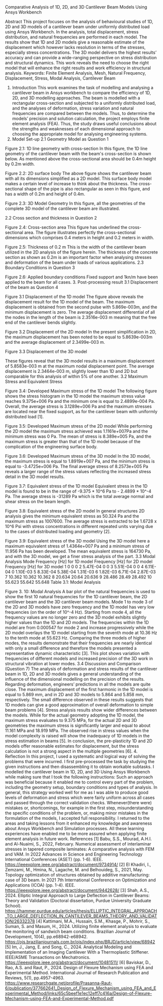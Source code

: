 Comparative Analysis of 1D, 2D, and 3D Cantilever Beam Models Using Ansys Workbench
 
Abstract
This project focuses on the analysis of behavioural studies of 1D, 2D and 3D models of a cantilever beam under uniformly distributed load using Ansys Workbench. In the analysis, total displacement, stress distribution, and natural frequencies are performed in each model. The results show that 1D and 2D models give a reasonable estimate of the displacement which however lacks resolution in terms of the stresses, especially stress concentrations. The 3D model delivers the highest results’ accuracy and can provide a wide-ranging perspective on stress distribution and structural dynamics. This work reveals the need to choose the right model that will enhance the right results and work efficiency in structural analysis.
Keywords: Finite Element Analysis, Mesh, Natural Frequency, Displacement, Stress, Modal Analysis, Cantilever Beam
1. Introduction 
This work examines the task of modelling and analysing a cantilever beam in Ansys workbench to compare the efficiency of 1D, 2D, and 3D modelling approaches. The beam is modelled with a rectangular cross-section and subjected to a uniformly distributed load, and the analyses of deformation, stress variation and natural frequencies are compared between the models. Thus, to determine the models’ precision and solution calculation, the project employs finite element analysis (FEA). Thus, the study draws useful conclusions about the strengths and weaknesses of each dimensional approach to choosing the appropriate model for analysing engineering systems.
2. Model Set-up
2.1 Geometry Model as Question 1
 
Figure 2.1: 1D line geometry with cross-section
In this figure, the 1D line geometry of the cantilever beam with the beam's cross-section is shown below. As mentioned above the cross-sectional area should be 0.4m height by 0.2m width. 
 
Figure 2.2: 2D surface body 
The above figure shows the cantilever beam with all its dimensions simplified as a 2D model. This surface body model makes a certain level of increase to think about the thickness. The cross-sectional shape of the pipe is also rectangular as seen in this figure, and has a width of 0.2m and height of 0.4m. 
 
Figure 2.3: 3D Model Geometry 
In this figure, all the geometries of the complete 3D model of the cantilever beam are illustrated. 

2.2 Cross section and thickness in Question 2
 
Figure 2.4: Cross-section area 
This figure has underlined the cross-sectional area. The figure illustrates perfectly the cross-sectional dimensions which comprises 0.4 meters in height and 0.2 meters in width.
 
Figure 2.5: Thickness of 0.2 m
This is the width of the cantilever beam utilized in the 2D analysis of the figure herein. The thickness of the concrete section as shown as 0.2m is an important factor when analysing stresses and deformation of the beam under loads of various applications.
2.3 Boundary Conditions in Question 3
 
Figure 2.6: Applied boundary conditions 
Fixed support and 1kn/m have been applied to the beam for all cases. 
3. Post-processing result 
3.1 Displacement of the beam as Question 4
 
Figure 3.1 Displacement of the 1D model
The figure above reveals the displacement result for the 1D model of the beam. The maximum displacement is obtained from the second pulse with 5.869e-003m, and the minimum displacement is zero. The average displacement differential of all the nodes in the length of the beam is 2.3516e-003 m meaning that the free end of the cantilever bends slightly.
 
Figure 3.2 Displacement of the 2D model
In the present simplification in 2D, the maximum displacement has been noted to be equal to 5.8639e-003m and the average displacement of 2.3499e-003 m. 
 
Figure 3.3 Displacement of the 3D model

These figures reveal that the 3D model results in a maximum displacement of 5.8583e-003 m at the maximum nodal displacement point. The average displacement is 2.3464e-003 m, slightly lower than 1D and 2D but comparable for this analysis of within 5% of one another.
3.2 Maximum Stress and Equivalent Stress
 
Figure 3.4: Developed Maximum stress of the 1D model
The following figure shows the stress histogram in the 1D model the maximum stress value reaches 9.375e+006 Pa and the minimum one is equal to 2.4899e-004 Pa. Overall, the average stress is 3.1289e+006 Pa and the maximum stresses are located near the fixed support, as for the cantilever beam with uniformly distributed load [1].

 
Figure 3.5: Developed Maximum stress of the 2D model
While performing the 2D model the maximum stress achieved was 1.1161e+007Pa and the minimum stress was 0 Pa. The mean of stress is 8.389e+005 Pa, and the maximum stress is greater than that of the 1D model because of the complication of the engineering surface body.
 
Figure 3.6: Developed Maximum stress of the 3D model
In the 3D model, the maximum stress is equal to 1.8919e+007 Pa, and the minimum stress is equal to -3.4725e+006 Pa. The final average stress of 8.2573e+005 Pa reveals a larger range of the stress values reflecting the increased stress detail in the 3D model results.



 
Figure 3.7: Equivalent stress of the 1D model Equivalent stress in the 1D model is found to be in the range of -9.375 * 10^6 Pa to - 2.4899 * 10^-4 Pa. The average stress is -31289 Pa which is the total average normal and shear stress on the beam length.
 
Figure 3.8: Equivalent stress of the 2D model
In general structures 2D analysis gives the minimum equivalent stress as 50.324 Pa and the maximum stress as 1007600. The average stress is extracted to be 1.6728 x 10^6 Psi with stress concentrations in different repeated units varying due to the cases of distributed loading and geometry [2].
 
Figure 3.9: Equivalent stress of the 3D model
Using the 3D model here a maximum equivalent stress of 1.4364e+007 Pa and a minimum stress of 11.956 Pa has been developed. The mean equivalent stress is 164730 Pa, and with the 3D model, we get a finer stress analysis of the part.
3.3 Modal Analysis
Mode	Frequency [Hz] for 1D model	Frequency [Hz] for 2D model	Frequency [Hz] for 3D model
1	0	0	0
2	5.47E-04	0	0
3	5.51E-04	0	0
4	6.11E-04	0	1.10E-03
5	8.33E-04	5.38E-04	1.31E-03
6	1.82E-03	6.71E-04	2.87E-03
7	10.362	10.362	10.362
8	20.634	20.64	20.636
9	28.486	28.49	28.492
10	55.623
 	55.642
 	55.648
Table 3.1: Model Analysis
 
  

Figure 3. 10: Modal Analysis
A bar plot of the natural frequencies is used to show the first 10 natural frequencies for the 1D cantilever beam, the 2D cantilever beam and the 3D cantilever beam models. Mode 1 to mode 3 of the 2D and 3D models have zero frequency and the 1D model has very low frequencies (on the order of 10^-4 Hz). Starting from mode 4, all the frequency values are no longer zero and the 3D model exhibits slightly higher values than the 1D and 2D models. The frequencies within the 1D model are from 0.000547 for mode 2 and increase progressively while the 2D model overlays the 1D model starting from the seventh mode at 10.36 Hz to the tenth mode at 55.623 Hz. Comparing the three models of higher modes, the results demonstrate that their frequencies are nearly identical with only a small difference and therefore the models presented a representative dynamic characteristic [3]. This plot shows variation with frequencies of different models and increased precision of the 3D work in structural vibration at lower modes.
3.4 Discussion and Comparison (Question 7)
The analysis of deformation and stress results of the cantilever beam in 1D, 2D and 3D models gives a general understanding of the influence of the dimensional modelling on the precision of the results. Regarding deformation, engineers’ predictions in all the models are quite close. The maximum displacement of the first harmonic in the 1D model is equal to 5.869 mm, and in 2D and 3D models to 5.864 and 5.858 mm, respectively. The small difference observed in these results suggests that 1D models can give a good approximation of overall deformation to simple beam problems [4]. Stress analysis results show wider differences between the models. While for the actual geometry adopting the 1D model, the maximum stress evaluates to 9.375 MPa, for the actual 2D and 3D geometries the maximum stress is significantly larger and equal to about 11.161 MPa and 18.919 MPa. The observed rise in stress values when the model complexity is raised will show the inadequacy of 1D models in the stress estimation in beams [5]. In conclusion, the pre-plasticity 1D and 2D models offer reasonable estimates for displacement, but the stress calculation is not a strong aspect in the multiple geometries [6]. 
4. Reflection
In this project, I used a systematic and logical way of solving the problems that were incurred. I first pre-processed the task by studying the given instructions and then disassembling it to obtain workable subtasks. I modelled the cantilever beam in 1D, 2D, and 3D Using Ansys Workbench while making sure that I took the following instructions: Such an approach was beneficial because it enabled me to control every part of the problem, including the geometry setup, boundary conditions and types of analysis. In general, this strategy worked well for me as I was able to produce good levels of deformation and stress which were fairly uniform across all cases and passed through the correct validation checks.
Whenever(there were) mistakes or, shortcomings, for example in the first step, misunderstanding the specific conditions of the problem, or, making minor mistakes in the formulation of the models, I accepted full responsibility. I returned to the areas and taking lessons from it enhanced my knowledge and awareness about Ansys Workbench and Simulation processes. All these learning experiences have enabled me to be more assured when applying finite element analysis in future work.
References
[1] Babu, S.S., Mourad, A.H.I. and Al-Nuaimi, S., 2022, February. Numerical assessment of interlaminar stresses in tapered composite laminates: A comparative analysis with FEM and VAM. In 2022 Advances in Science and Engineering Technology International Conferences (ASET) (pp. 1-6). IEEE. https://ieeexplore.ieee.org/abstract/document/9734914/ 
[2] El Khadiri, I., Zemzami, M., Hmina, N., Lagache, M. and Belhouideg, S., 2021, May. Topology optimization of structures obtained by additive manufacturing: case of 3D beam. In 2021 7th International Conference on Optimization and Applications (ICOA) (pp. 1-4). IEEE. https://ieeexplore.ieee.org/abstract/document/9442628/ 
[3] Shah, A.S., 2024. Elliptic Integral Approach to Large Deflection in Cantilever Beams: Theory and Validation (Doctoral dissertation, Purdue University Graduate School). https://hammer.purdue.edu/articles/thesis/ELLIPTIC_INTEGRAL_APPROACH_TO_LARGE_DEFLECTION_IN_CANTILEVER_BEAMS_THEORY_AND_VALIDATION/26332378 
[4] Kattimani, M.A., Hussain, S.M., Khasge, P., Mohrir, S., Suman, S. and Masum, H., 2024. Utilizing finite element analysis to evaluate the monitoring of sandwich beam conditions. Brazilian Journal of Development, 10(4), pp.e68942-e68942. https://ojs.brazilianjournals.com.br/ojs/index.php/BRJD/article/view/68942 
[5] Im, J., Jang, E. and Song, C., 2024. Analytical Modeling and Implementation of an Imaging Cantilever With a Thermoplastic Stiffener. IEEE/ASME Transactions on Mechatronics. https://ieeexplore.ieee.org/abstract/document/10481511/ 
[6] Baviskar, D., Rao, A.S. and Raut, P., 2024. Design of Flexure Mechanism using FEA and Experimental Method. International Journal of Research Publication and Reviews, 5(1), pp.4957-4963. https://www.researchgate.net/profile/Prasanna-Raut-6/publication/377662641_Design_of_Flexure_Mechanism_using_FEA_and_Experimental_Method/links/65c5beef1e1ec12eff7c416a/Design-of-Flexure-Mechanism-using-FEA-and-Experimental-Method.pdf 
